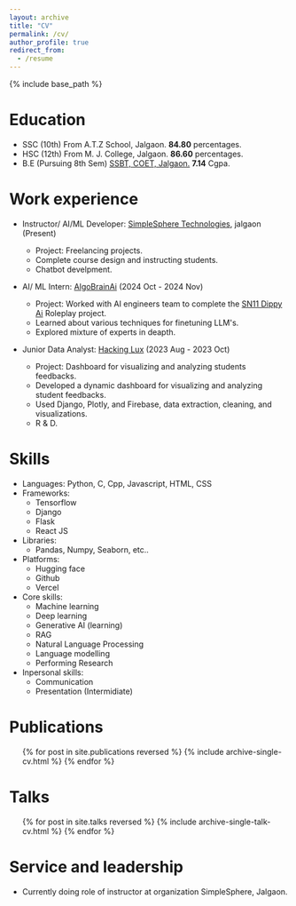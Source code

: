 ```yaml
---
layout: archive
title: "CV"
permalink: /cv/
author_profile: true
redirect_from:
  - /resume
---
```


{% include base_path %}

Education
======
* SSC (10th) From A.T.Z School, Jalgaon. **84.80** percentages.
* HSC (12th) From M. J. College, Jalgaon. **86.60** percentages.
* B.E (Pursuing 8th Sem) [SSBT, COET, Jalgaon.](https://www.sscoetjalgaon.ac.in/) **7.14** Cgpa.

Work experience
======
* Instructor/ AI/ML Developer: [SimpleSphere Technologies](#), jalgaon (Present)
  * Project: Freelancing projects.
  * Complete course design and instructing students.
  * Chatbot develpment.

* AI/ ML Intern: [AlgoBrainAi](https://algobrainai.com/) (2024 Oct - 2024 Nov)
  * Project: Worked with AI engineers team to complete the [SN11 Dippy Ai](https://github.com/impel-intelligence/dippy-bittensor-subnet) Roleplay project.
  * Learned about various techniques for finetuning LLM's.
  * Explored mixture of experts in deapth.
 
* Junior Data Analyst: [Hacking Lux](https://hackinglux.com/) (2023 Aug - 2023 Oct)
  * Project: Dashboard for visualizing and analyzing students feedbacks. 
  * Developed a dynamic dashboard for visualizing and analyzing student feedbacks. 
  * Used Django, Plotly, and Firebase, data extraction, cleaning, and visualizations.
  * R & D.

  
Skills
======
* Languages: Python, C, Cpp, Javascript, HTML, CSS
* Frameworks:
  * Tensorflow
  * Django
  * Flask
  * React JS
* Libraries:
  * Pandas, Numpy, Seaborn, etc..
* Platforms:
  * Hugging face
  * Github
  * Vercel
* Core skills:
  * Machine learning
  * Deep learning
  * Generative AI (learning)
  * RAG
  * Natural Language Processing
  * Language modelling
  * Performing Research
* Inpersonal skills:
  * Communication 
  * Presentation (Intermidiate)
  
Publications
======
  <ul>{% for post in site.publications reversed %}
    {% include archive-single-cv.html %}
  {% endfor %}</ul>
  
Talks
======
  <ul>{% for post in site.talks reversed %}
    {% include archive-single-talk-cv.html  %}
  {% endfor %}</ul>
  
  
Service and leadership
======
* Currently doing role of instructor at organization SimpleSphere, Jalgaon.
